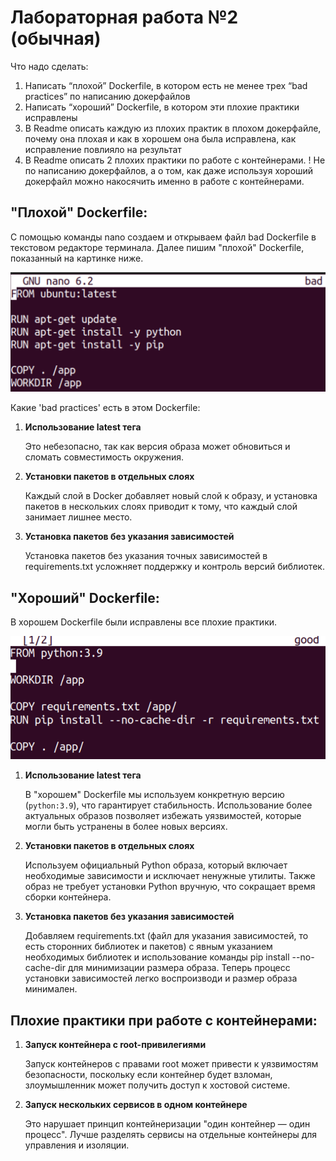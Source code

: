 # Лабораторная работа №2 (обычная)
Что надо сделать:
1. Написать “плохой” Dockerfile, в котором есть не менее трех “bad practices” по написанию докерфайлов
2. Написать “хороший” Dockerfile, в котором эти плохие практики исправлены
3. В Readme описать каждую из плохих практик в плохом докерфайле, почему она плохая и как в хорошем она была исправлена, как исправление повлияло на результат
4. В Readme описать 2 плохих практики по работе с контейнерами. ! Не по написанию докерфайлов, а о том, как даже используя хороший докерфайл можно накосячить именно в работе с контейнерами.


## "Плохой" Dockerfile:
С помощью команды nano создаем и открываем файл bad Dockerfile в текстовом редакторе терминала. Далее пишим "плохой" Dockerfile, показанный на картинке ниже.

![Image alt](https://github.com/lisalaktionova/itmo_devops-clouds/blob/main/DevOps/Laba_2/bad.png)

Какие 'bad practices' есть в этом Dockerfile:
1. **Использование latest тега**

     Это небезопасно, так как версия образа может обновиться и сломать совместимость окружения.

2. **Установки пакетов в отдельных слоях**

     Каждый слой в Docker добавляет новый слой к образу, и установка пакетов в нескольких слоях приводит к тому, что каждый слой занимает лишнее место.

3. **Установка пакетов без указания зависимостей**

     Установка пакетов без указания точных зависимостей в requirements.txt усложняет поддержку и контроль версий библиотек.
   
  
## "Хороший" Dockerfile:
В хорошем Dockerfile были исправлены все плохие практики.

![Image alt](https://github.com/lisalaktionova/itmo_devops-clouds/blob/main/DevOps/Laba_2/good.png)

1. **Использование latest тега**
   
     В "хорошем" Dockerfile мы используем конкретную версию (`python:3.9`), что гарантирует стабильность. Использование более актуальных образов позволяет избежать уязвимостей, которые могли быть устранены в более новых версиях.

2. **Установки пакетов в отдельных слоях**
   
     Используем официальный Python образа, который включает необходимые зависимости и исключает ненужные утилиты. Также образ не требует установки Python вручную, что сокращает время сборки контейнера.
   
3. **Установка пакетов без указания зависимостей**
   
     Добавляем requirements.txt (файл для указания зависимостей, то есть сторонних библиотек и пакетов) с явным указанием необходимых библиотек и использование команды pip install --no-cache-dir для минимизации размера образа. Теперь процесс установки зависимостей легко воспроизводи и  размер образа минимален.
     

## Плохие практики при работе с контейнерами:

1. **Запуск контейнера с root-привилегиями**

     Запуск контейнеров с правами root может привести к уязвимостям безопасности, поскольку если контейнер будет взломан, злоумышленник может получить доступ к хостовой системе.

2. **Запуск нескольких сервисов в одном контейнере**
   
     Это нарушает принцип контейнеризации "один контейнер — один процесс". Лучше разделять сервисы на отдельные контейнеры для управления и изоляции.
